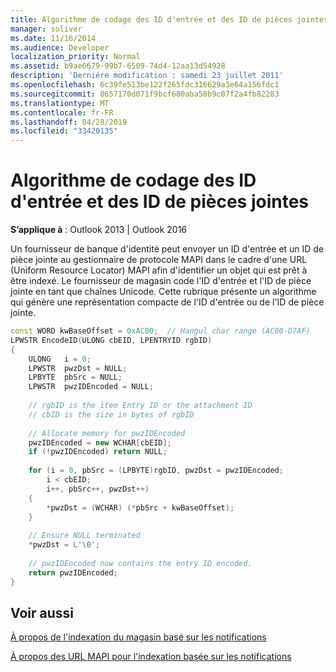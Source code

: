 ```yaml
---
title: Algorithme de codage des ID d'entrée et des ID de pièces jointes
manager: soliver
ms.date: 11/16/2014
ms.audience: Developer
localization_priority: Normal
ms.assetid: b9ae6679-99b7-6509-74d4-12aa13d54928
description: 'Derniére modification : samedi 23 juillet 2011'
ms.openlocfilehash: 6c39fe513be122f265fdc316629a3e64a156fdc1
ms.sourcegitcommit: 8657170d071f9bcf680aba50b9c07f2a4fb82283
ms.translationtype: MT
ms.contentlocale: fr-FR
ms.lasthandoff: 04/28/2019
ms.locfileid: "33420135"
---
```

# <a name="algorithm-to-encode-entry-ids-and-attachment-ids"></a>Algorithme de codage des ID d'entrée et des ID de pièces jointes

  
  
**S’applique à** : Outlook 2013 | Outlook 2016 
  
Un fournisseur de banque d'identité peut envoyer un ID d'entrée et un ID de pièce jointe au gestionnaire de protocole MAPI dans le cadre d'une URL (Uniform Resource Locator) MAPI afin d'identifier un objet qui est prêt à être indexé. Le fournisseur de magasin code l'ID d'entrée et l'ID de pièce jointe en tant que chaînes Unicode. Cette rubrique présente un algorithme qui génère une représentation compacte de l'ID d'entrée ou de l'ID de pièce jointe.
  
```cpp
const WORD kwBaseOffset = 0xAC00;  // Hangul char range (AC00-D7AF) 
LPWSTR EncodeID(ULONG cbEID, LPENTRYID rgbID) 
{ 
    ULONG   i = 0; 
    LPWSTR  pwzDst = NULL; 
    LPBYTE  pbSrc = NULL; 
    LPWSTR  pwzIDEncoded = NULL; 
 
    // rgbID is the item Entry ID or the attachment ID 
    // cbID is the size in bytes of rgbID 
 
    // Allocate memory for pwzIDEncoded 
    pwzIDEncoded = new WCHAR[cbEID]; 
    if (!pwzIDEncoded) return NULL; 
 
    for (i = 0, pbSrc = (LPBYTE)rgbID, pwzDst = pwzIDEncoded; 
        i < cbEID; 
        i++, pbSrc++, pwzDst++) 
    { 
        *pwzDst = (WCHAR) (*pbSrc + kwBaseOffset); 
    } 
 
    // Ensure NULL terminated 
    *pwzDst = L'\0'; 
 
    // pwzIDEncoded now contains the entry ID encoded. 
    return pwzIDEncoded; 
}
```

## <a name="see-also"></a>Voir aussi



[À propos de l'indexation du magasin basé sur les notifications](about-notification-based-store-indexing.md)
  
[À propos des URL MAPI pour l'indexation basée sur les notifications](about-mapi-urls-for-notification-based-indexing.md)

